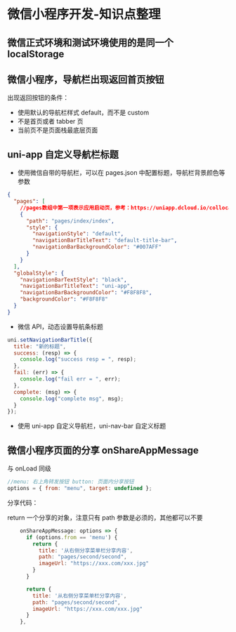 # 微信小程序开发-知识点整理

## 微信正式环境和测试环境使用的是同一个 localStorage

## 微信小程序，导航栏出现返回首页按钮

出现返回按钮的条件：

- 使用默认的导航栏样式 default，而不是 custom
- 不是首页或者 tabber 页
- 当前页不是页面栈最底层页面

## uni-app 自定义导航栏标题

- 使用微信自带的导航栏，可以在 pages.json 中配置标题，导航栏背景颜色等参数

```json
{
  "pages": [
    //pages数组中第一项表示应用启动页，参考：https://uniapp.dcloud.io/collocation/pages
    {
      "path": "pages/index/index",
      "style": {
        "navigationStyle": "default",
        "navigationBarTitleText": "default-title-bar",
        "navigationBarBackgroundColor": "#007AFF"
      }
    }
  ],
  "globalStyle": {
    "navigationBarTextStyle": "black",
    "navigationBarTitleText": "uni-app",
    "navigationBarBackgroundColor": "#F8F8F8",
    "backgroundColor": "#F8F8F8"
  }
}
```

- 微信 API，动态设置导航条标题

```javascript
uni.setNavigationBarTitle({
  title: "新的标题",
  success: (resp) => {
    console.log("success resp = ", resp);
  },
  fail: (err) => {
    console.log("fail err = ", err);
  },
  complete: (msg) => {
    console.log("complete msg", msg);
  }
});
```

- 使用 uni-app 自定义导航栏，uni-nav-bar 自定义标题

## 微信小程序页面的分享 onShareAppMessage

与 onLoad 同级

```javascript
//menu: 右上角转发按钮 button: 页面内分享按钮
options = { from: "menu", target: undefined };
```

分享代码：

return 一个分享的对象，注意只有 path 参数是必须的，其他都可以不要

```javascript
    onShareAppMessage: options => {
      if (options.from == 'menu') {
        return {
          title: '从右侧分享菜单栏分享内容',
          path: "pages/second/second",
          imageUrl: "https://xxx.com/xxx.jpg"
        }
      }

      return {
        title: '从右侧分享菜单栏分享内容',
        path: "pages/second/second",
        imageUrl: "https://xxx.com/xxx.jpg"
      }
    },
```
